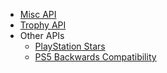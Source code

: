 <!-- _navbar.md -->

* [Misc API](/misc/)
* [Trophy API](/)
* Other APIs
    * [PlayStation Stars](https://andshrew.github.io/PlayStation-Stars/)
    * [PS5 Backwards Compatibility](https://andshrew.github.io/supreme-enigma)